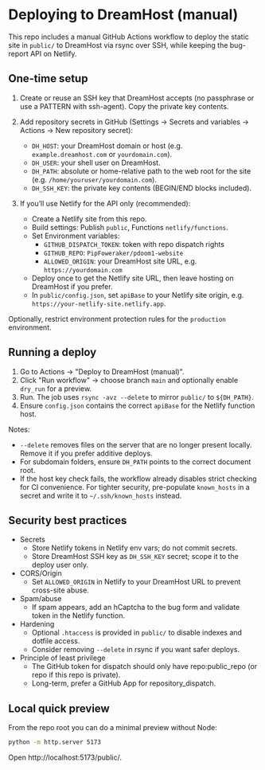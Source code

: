 # Deploying to DreamHost (manual)

This repo includes a manual GitHub Actions workflow to deploy the static site in `public/` to DreamHost via rsync over SSH, while keeping the bug-report API on Netlify.

## One-time setup

1. Create or reuse an SSH key that DreamHost accepts (no passphrase or use a PATTERN with ssh-agent). Copy the private key contents.
2. Add repository secrets in GitHub (Settings → Secrets and variables → Actions → New repository secret):
   - `DH_HOST`: your DreamHost domain or host (e.g. `example.dreamhost.com` or `yourdomain.com`).
   - `DH_USER`: your shell user on DreamHost.
   - `DH_PATH`: absolute or home-relative path to the web root for the site (e.g. `/home/youruser/yourdomain.com`).
   - `DH_SSH_KEY`: the private key contents (BEGIN/END blocks included).

3. If you’ll use Netlify for the API only (recommended):
    - Create a Netlify site from this repo.
    - Build settings: Publish `public`, Functions `netlify/functions`.
    - Set Environment variables:
       - `GITHUB_DISPATCH_TOKEN`: token with repo dispatch rights
       - `GITHUB_REPO`: `PipFoweraker/pdoom1-website`
       - `ALLOWED_ORIGIN`: your DreamHost site URL, e.g. `https://yourdomain.com`
    - Deploy once to get the Netlify site URL, then leave hosting on DreamHost if you prefer.
    - In `public/config.json`, set `apiBase` to your Netlify site origin, e.g. `https://your-netlify-site.netlify.app`.

Optionally, restrict environment protection rules for the `production` environment.

## Running a deploy

1. Go to Actions → "Deploy to DreamHost (manual)".
2. Click "Run workflow" → choose branch `main` and optionally enable `dry_run` for a preview.
3. Run. The job uses `rsync -avz --delete` to mirror `public/` to `${DH_PATH}`.
4. Ensure `config.json` contains the correct `apiBase` for the Netlify function host.

Notes:
- `--delete` removes files on the server that are no longer present locally. Remove it if you prefer additive deploys.
- For subdomain folders, ensure `DH_PATH` points to the correct document root.
- If the host key check fails, the workflow already disables strict checking for CI convenience. For tighter security, pre-populate `known_hosts` in a secret and write it to `~/.ssh/known_hosts` instead.

## Security best practices

- Secrets
   - Store Netlify tokens in Netlify env vars; do not commit secrets.
   - Store DreamHost SSH key as `DH_SSH_KEY` secret; scope it to the deploy user only.
- CORS/Origin
   - Set `ALLOWED_ORIGIN` in Netlify to your DreamHost URL to prevent cross-site abuse.
- Spam/abuse
   - If spam appears, add an hCaptcha to the bug form and validate token in the Netlify function.
- Hardening
   - Optional `.htaccess` is provided in `public/` to disable indexes and dotfile access.
   - Consider removing `--delete` in rsync if you want safer deploys.
- Principle of least privilege
   - The GitHub token for dispatch should only have repo:public_repo (or repo if this repo is private).
   - Long-term, prefer a GitHub App for repository_dispatch.

## Local quick preview

From the repo root you can do a minimal preview without Node:

```bash
python -m http.server 5173
```

Open http://localhost:5173/public/.

